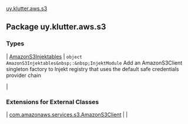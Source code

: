 [uy.klutter.aws.s3](.)


## Package uy.klutter.aws.s3


### Types


| [AmazonS3Injektables](-amazon-s3-injektables/index.md) | `object AmazonS3Injektables&nbsp;:&nbsp;InjektModule`
Add an AmazonS3Client singleton factory to Injekt registry that uses the default safe credentials provider chain

 |


### Extensions for External Classes


| [com.amazonaws.services.s3.AmazonS3Client](com.amazonaws.services.s3.-amazon-s3-client/index.md) |  |

